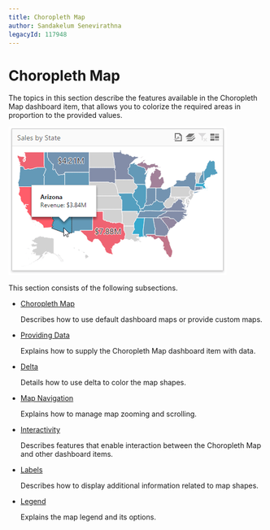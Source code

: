 ```yaml
---
title: Choropleth Map
author: Sandakelum Senevirathna
legacyId: 117948
---
```

# Choropleth Map
The topics in this section describe the features available in the Choropleth Map dashboard item, that allows you to colorize the required areas in proportion to the provided values.

![wdd-dashboard-items-choropleth-map](../../../images/img125119.png)

This section consists of the following subsections.
* [Choropleth Map](choropleth-map.md)
	
	Describes how to use default dashboard maps or provide custom maps.
* [Providing Data](choropleth-map/providing-data.md)
	
	Explains how to supply the Choropleth Map dashboard item with data.
* [Delta](choropleth-map/delta.md)
	
	Details how to use delta to color the map shapes.
* [Map Navigation](choropleth-map/map-navigation.md)
	
	Explains how to manage map zooming and scrolling.
* [Interactivity](choropleth-map/interactivity.md)
	
	Describes features that enable interaction between the Choropleth Map and other dashboard items.
* [Labels](choropleth-map/labels.md)
	
	Describes how to display additional information related to map shapes.
* [Legend](choropleth-map/legend.md)
	
	Explains the map legend and its options.